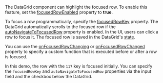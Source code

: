 The DataGrid component can highlight the focused row. To enable this feature, set the [focusedRowEnabled](/Documentation/ApiReference/UI_Components/dxDataGrid/Configuration/#focusedRowEnabled) property to **true**.
<!--split-->

To focus a row programmatically, specify the [focusedRowKey](/Documentation/ApiReference/UI_Components/dxDataGrid/Configuration/#focusedRowKey) property. The DataGrid automatically scrolls to the focused row if the [autoNavigateToFocusedRow](/Documentation/ApiReference/UI_Components/dxDataGrid/Configuration/#autoNavigateToFocusedRow) property is enabled. In the UI, users can click a row to focus it. The focused row is saved in the DataGrid's [state](/Documentation/ApiReference/UI_Components/dxDataGrid/Configuration/stateStoring/).

You can use the [onFocusedRowChanging](/Documentation/ApiReference/UI_Components/dxDataGrid/Configuration/#onFocusedRowChanging) or [onFocusedRowChanged](/Documentation/ApiReference/UI_Components/dxDataGrid/Configuration/#onFocusedRowChanged) property to specify a custom function that is executed before or after a row is focused.

In this demo, the row with the `117` key is focused initially. You can specify the `focusedRowKey` and `autoNavigateToFocusedRow` properties via the input field and the checkbox below the DataGrid.